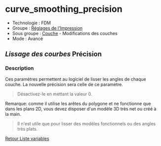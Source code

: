 # curve_smoothing_precision

* Technologie : FDM
* Groupe : [Réglages de l'Impression](../print_settings/print_settings.md)
* Sous groupe : [Couche](../print_settings/print_settings.md#couche) - Modifications des couches
* Mode : Avancé

## *Lissage des courbes* Précision

### Description

Ces paramètres permettent au logiciel de lisser les angles de chaque couche.
La nouvelle précision sera celle de ce paramètre. 

> Désactivez-le en mettant la valeur 0.

Remarque: comme il utilise les arêtes du polygone et ne fonctionne que dans les plans 2D, vous devez disposer d'un modèle 3D très net ou créé à la main.

> Il n'est utile que pour lisser des modèles fonctionnels ou des angles très plats.


[Retour Liste variables](variable_list.md)